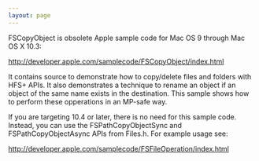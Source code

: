 ```yaml
---
layout: page
---
```


FSCopyObject is obsolete Apple sample code for Mac OS 9 through Mac OS X 10.3:

http://developer.apple.com/samplecode/FSCopyObject/index.html

It contains source to demonstrate how to copy/delete files and folders with HFS+ APIs. It also demonstrates a technique to rename an object if an object of the same name exists in the destination. This sample shows how to perform these opperations in an MP-safe way.

If you are targeting 10.4 or later, there is no need for this sample code. Instead, you can use the FSPathCopyObjectSync and FSPathCopyObjectAsync APIs from Files.h.  For example usage see:

http://developer.apple.com/samplecode/FSFileOperation/index.html
